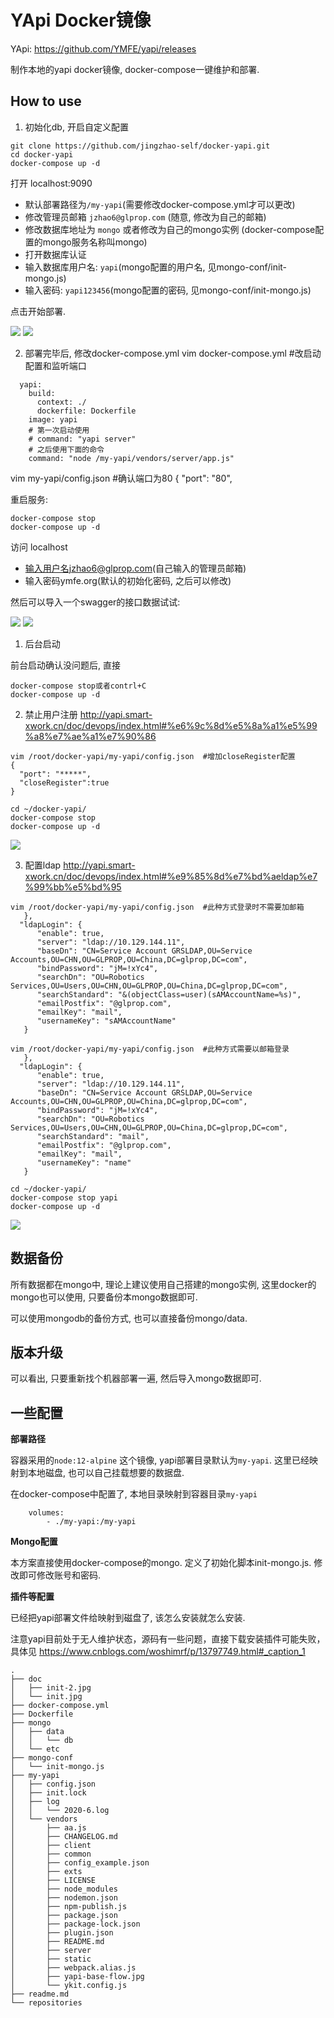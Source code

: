 YApi Docker镜像
==============

YApi:  https://github.com/YMFE/yapi/releases

制作本地的yapi docker镜像, docker-compose一键维护和部署.

## How to use

1. 初始化db, 开启自定义配置

```
git clone https://github.com/jingzhao-self/docker-yapi.git
cd docker-yapi
docker-compose up -d
```

打开 localhost:9090

- 默认部署路径为`/my-yapi`(需要修改docker-compose.yml才可以更改)
- 修改管理员邮箱 `jzhao6@glprop.com` (随意, 修改为自己的邮箱)
- 修改数据库地址为 `mongo` 或者修改为自己的mongo实例 (docker-compose配置的mongo服务名称叫mongo)
- 打开数据库认证
- 输入数据库用户名: `yapi`(mongo配置的用户名, 见mongo-conf/init-mongo.js)
- 输入密码: `yapi123456`(mongo配置的密码, 见mongo-conf/init-mongo.js)

点击开始部署.

![](image/2022-04-21-16-27-54.png)
![](doc/init-2.jpg)



2. 部署完毕后, 修改docker-compose.yml
vim docker-compose.yml  #改启动配置和监听端口
```
  yapi:
    build:
      context: ./
      dockerfile: Dockerfile
    image: yapi
    # 第一次启动使用
    # command: "yapi server"
    # 之后使用下面的命令
    command: "node /my-yapi/vendors/server/app.js"
```

vim my-yapi/config.json  #确认端口为80
{
   "port": "80",

重启服务:

```
docker-compose stop
docker-compose up -d
```

访问 localhost

- 输入用户名jzhao6@glprop.com(自己输入的管理员邮箱)
- 输入密码ymfe.org(默认的初始化密码, 之后可以修改)

然后可以导入一个swagger的接口数据试试:

![](doc/start-1.jpg)
![](doc/start-2.jpg)


1. 后台启动

前台启动确认没问题后, 直接
```
docker-compose stop或者contrl+C
docker-compose up -d
```


2. 禁止用户注册
http://yapi.smart-xwork.cn/doc/devops/index.html#%e6%9c%8d%e5%8a%a1%e5%99%a8%e7%ae%a1%e7%90%86

```
vim /root/docker-yapi/my-yapi/config.json  #增加closeRegister配置
{
  "port": "*****",
  "closeRegister":true
}

cd ~/docker-yapi/
docker-compose stop
docker-compose up -d
```

![](image/2022-05-31-09-39-24.png)


3. 配置ldap
http://yapi.smart-xwork.cn/doc/devops/index.html#%e9%85%8d%e7%bd%aeldap%e7%99%bb%e5%bd%95

```
vim /root/docker-yapi/my-yapi/config.json  #此种方式登录时不需要加邮箱
   },
  "ldapLogin": {
      "enable": true,
      "server": "ldap://10.129.144.11",
      "baseDn": "CN=Service Account GRSLDAP,OU=Service Accounts,OU=CHN,OU=GLPROP,OU=China,DC=glprop,DC=com",
      "bindPassword": "jM=!xYc4",
      "searchDn": "OU=Robotics Services,OU=Users,OU=CHN,OU=GLPROP,OU=China,DC=glprop,DC=com",
      "searchStandard": "&(objectClass=user)(sAMAccountName=%s)",
      "emailPostfix": "@glprop.com",
      "emailKey": "mail",
      "usernameKey": "sAMAccountName"
   }

vim /root/docker-yapi/my-yapi/config.json  #此种方式需要以邮箱登录
   },
  "ldapLogin": {
      "enable": true,
      "server": "ldap://10.129.144.11",
      "baseDn": "CN=Service Account GRSLDAP,OU=Service Accounts,OU=CHN,OU=GLPROP,OU=China,DC=glprop,DC=com",
      "bindPassword": "jM=!xYc4",
      "searchDn": "OU=Robotics Services,OU=Users,OU=CHN,OU=GLPROP,OU=China,DC=glprop,DC=com",
      "searchStandard": "mail",
      "emailPostfix": "@glprop.com",
      "emailKey": "mail",
      "usernameKey": "name"
   }

cd ~/docker-yapi/
docker-compose stop yapi
docker-compose up -d
```

![](image/2022-05-31-09-40-03.png)



## 数据备份

所有数据都在mongo中, 理论上建议使用自己搭建的mongo实例, 这里docker的mongo也可以使用, 只要备份本mongo数据即可.

可以使用mongodb的备份方式, 也可以直接备份mongo/data.


## 版本升级

可以看出, 只要重新找个机器部署一遍, 然后导入mongo数据即可.


## 一些配置

**部署路径**

容器采用的`node:12-alpine` 这个镜像, yapi部署目录默认为`my-yapi`. 这里已经映射到本地磁盘, 也可以自己挂载想要的数据盘.

在docker-compose中配置了, 本地目录映射到容器目录`my-yapi`

```
    volumes: 
        - ./my-yapi:/my-yapi
```


**Mongo配置**

本方案直接使用docker-compose的mongo. 定义了初始化脚本init-mongo.js. 修改即可修改账号和密码.


**插件等配置**

已经把yapi部署文件给映射到磁盘了, 该怎么安装就怎么安装.

注意yapi目前处于无人维护状态，源码有一些问题，直接下载安装插件可能失败，具体见 https://www.cnblogs.com/woshimrf/p/13797749.html#_caption_1

```
.
├── doc
│   ├── init-2.jpg
│   └── init.jpg
├── docker-compose.yml
├── Dockerfile
├── mongo
│   ├── data
│   │   └── db
│   └── etc
├── mongo-conf
│   └── init-mongo.js
├── my-yapi
│   ├── config.json
│   ├── init.lock
│   ├── log
│   │   └── 2020-6.log
│   └── vendors
│       ├── aa.js
│       ├── CHANGELOG.md
│       ├── client
│       ├── common
│       ├── config_example.json
│       ├── exts
│       ├── LICENSE
│       ├── node_modules
│       ├── nodemon.json
│       ├── npm-publish.js
│       ├── package.json
│       ├── package-lock.json
│       ├── plugin.json
│       ├── README.md
│       ├── server
│       ├── static
│       ├── webpack.alias.js
│       ├── yapi-base-flow.jpg
│       └── ykit.config.js
├── readme.md
└── repositories
```



